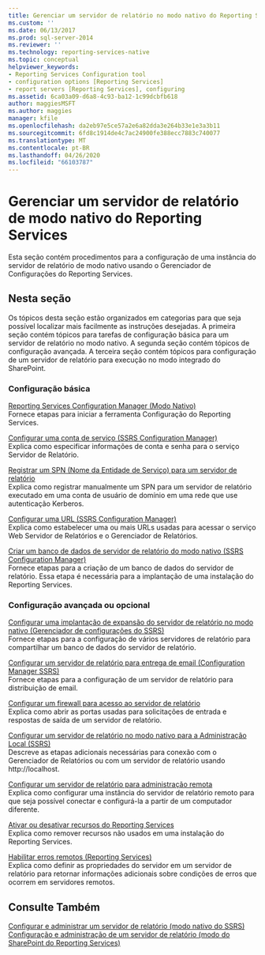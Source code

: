 ```yaml
---
title: Gerenciar um servidor de relatório no modo nativo do Reporting Services | Microsoft Docs
ms.custom: ''
ms.date: 06/13/2017
ms.prod: sql-server-2014
ms.reviewer: ''
ms.technology: reporting-services-native
ms.topic: conceptual
helpviewer_keywords:
- Reporting Services Configuration tool
- configuration options [Reporting Services]
- report servers [Reporting Services], configuring
ms.assetid: 6ca03a09-d6a8-4c93-ba12-1c99dcbfb618
author: maggiesMSFT
ms.author: maggies
manager: kfile
ms.openlocfilehash: da2eb97e5ce57a2e6a82dda3e264b33e1e3a3b11
ms.sourcegitcommit: 6fd8c1914de4c7ac24900fe388ecc7883c740077
ms.translationtype: MT
ms.contentlocale: pt-BR
ms.lasthandoff: 04/26/2020
ms.locfileid: "66103787"
---
```

# <a name="manage-a-reporting-services-native-mode-report-server"></a>Gerenciar um servidor de relatório de modo nativo do Reporting Services
  Esta seção contém procedimentos para a configuração de uma instância do servidor de relatório de modo nativo usando o Gerenciador de Configurações do Reporting Services.  
  
## <a name="in-this-section"></a>Nesta seção  
 Os tópicos desta seção estão organizados em categorias para que seja possível localizar mais facilmente as instruções desejadas. A primeira seção contém tópicos para tarefas de configuração básica para um servidor de relatório no modo nativo. A segunda seção contém tópicos de configuração avançada. A terceira seção contém tópicos para configuração de um servidor de relatório para execução no modo integrado do SharePoint.  
  
### <a name="basic-configuration"></a>Configuração básica  
 [Reporting Services Configuration Manager &#40;Modo Nativo&#41;](../../sql-server/install/reporting-services-configuration-manager-native-mode.md)  
 Fornece etapas para iniciar a ferramenta Configuração do Reporting Services.  
  
 [Configurar uma conta de serviço &#40;SSRS Configuration Manager&#41;](../../sql-server/install/configure-a-service-account-ssrs-configuration-manager.md)  
 Explica como especificar informações de conta e senha para o serviço Servidor de Relatório.  
  
 [Registrar um SPN &#40;Nome da Entidade de Serviço&#41; para um servidor de relatório](register-a-service-principal-name-spn-for-a-report-server.md)  
 Explica como registrar manualmente um SPN para um servidor de relatório executado em uma conta de usuário de domínio em uma rede que use autenticação Kerberos.  
  
 [Configurar uma URL &#40;SSRS Configuration Manager&#41;](../install-windows/configure-a-url-ssrs-configuration-manager.md)  
 Explica como estabelecer uma ou mais URLs usadas para acessar o serviço Web Servidor de Relatórios e o Gerenciador de Relatórios.  
  
 [Criar um banco de dados de servidor de relatório do modo nativo &#40;SSRS Configuration Manager&#41;](../install-windows/ssrs-report-server-create-a-native-mode-report-server-database.md)  
 Fornece etapas para a criação de um banco de dados do servidor de relatório. Essa etapa é necessária para a implantação de uma instalação do Reporting Services.  
  
### <a name="advanced-or-optional-configuration"></a>Configuração avançada ou opcional  
 [Configurar uma implantação de expansão do servidor de relatório no modo nativo &#40;Gerenciador de configurações do SSRS&#41;](../install-windows/configure-a-native-mode-report-server-scale-out-deployment.md)  
 Fornece etapas para a configuração de vários servidores de relatório para compartilhar um banco de dados do servidor de relatório.  
  
 [Configurar um servidor de relatório para entrega de email &#40;Configuration Manager SSRS&#41;](../../sql-server/install/configure-a-report-server-for-e-mail-delivery-ssrs-configuration-manager.md)  
 Fornece etapas para a configuração de um servidor de relatório para distribuição de email.  
  
 [Configurar um firewall para acesso ao servidor de relatório](configure-a-firewall-for-report-server-access.md)  
 Explica como abrir as portas usadas para solicitações de entrada e respostas de saída de um servidor de relatório.  
  
 [Configurar um servidor de relatório no modo nativo para a Administração Local &#40;SSRS&#41;](configure-a-native-mode-report-server-for-local-administration-ssrs.md)  
 Descreve as etapas adicionais necessárias para conexão com o Gerenciador de Relatórios ou com um servidor de relatório usando http://localhost.  
  
 [Configurar um servidor de relatório para administração remota](configure-a-report-server-for-remote-administration.md)  
 Explica como configurar uma instância do servidor de relatório remoto para que seja possível conectar e configurá-la a partir de um computador diferente.  
  
 [Ativar ou desativar recursos do Reporting Services](turn-reporting-services-features-on-or-off.md)  
 Explica como remover recursos não usados em uma instalação do Reporting Services.  
  
 [Habilitar erros remotos &#40;Reporting Services&#41;](enable-remote-errors-reporting-services.md)  
 Explica como definir as propriedades do servidor em um servidor de relatório para retornar informações adicionais sobre condições de erros que ocorrem em servidores remotos.  
  
## <a name="see-also"></a>Consulte Também  
 [Configurar e administrar um servidor de relatório &#40;modo nativo do SSRS&#41;](configure-and-administer-a-report-server-ssrs-native-mode.md)   
 [Configuração e administração de um servidor de relatório &#40;modo do SharePoint do Reporting Services&#41;](../configure-administer-report-server-reporting-services-sharepoint-mode.md)  
  
  
